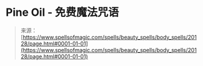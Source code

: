 <!--yml

category: 未分类

date: 2024-06-12 19:02:41

-->

# Pine Oil - 免费魔法咒语

> 来源：[https://www.spellsofmagic.com/spells/beauty_spells/body_spells/20128/page.html#0001-01-01](https://www.spellsofmagic.com/spells/beauty_spells/body_spells/20128/page.html#0001-01-01)
